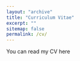 ```yaml
---
layout: "archive"
title: "Curriculum Vitae"
excerpt: ""
sitemap: false
permalink: /cv/
---
```


You can read my CV here
